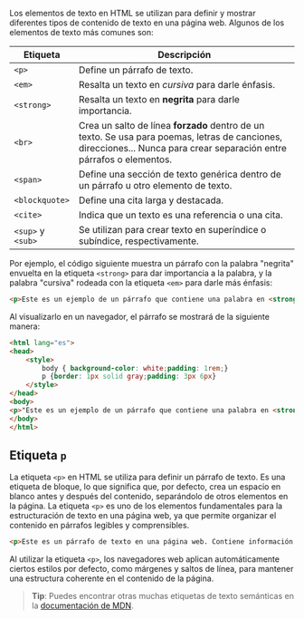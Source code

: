 Los elementos de texto en HTML se utilizan para definir y mostrar diferentes tipos de contenido de texto en una página web. Algunos de los elementos de texto más comunes son:

|Etiqueta|Descripción|
| --------- | ------------- |
|`<p>`|Define un párrafo de texto.|
|`<em>`|Resalta un texto en _cursiva_ para darle énfasis.|
|`<strong>`|Resalta un texto en **negrita** para darle importancia.|
|`<br>`|Crea un salto de línea **forzado** dentro de un texto. Se usa para poemas, letras de canciones, direcciones... Nunca para crear separación entre párrafos o elementos.|
|`<span>`|Define una sección de texto genérica dentro de un párrafo u otro elemento de texto.|
|`<blockquote>`|Define una cita larga y destacada.|
|`<cite>`|Indica que un texto es una referencia o una cita.|
|`<sup>` y `<sub>`|Se utilizan para crear texto en superíndice o subíndice, respectivamente.|

Por ejemplo, el código siguiente muestra un párrafo con la palabra "negrita" envuelta en la etiqueta `<strong>` para dar importancia a la palabra, y la palabra "cursiva" rodeada con la etiqueta `<em>` para darle más énfasis:

```HTML
<p>Este es un ejemplo de un párrafo que contiene una palabra en <strong>negrita</strong> y otra en <em>cursiva</em>.</p>
```

Al visualizarlo en un navegador, el párrafo se mostrará de la siguiente manera:

```HTML
<html lang="es">
<head>
    <style>
        body { background-color: white;padding: 1rem;}
        p {border: 1px solid gray;padding: 3px 6px}
    </style>
</head>
<body>
<p>"Este es un ejemplo de un párrafo que contiene una palabra en <strong>negrita</strong> y otra en <em>cursiva</em>."</p>
</body>
</html>
```


## Etiqueta `p`

La etiqueta `<p>` en HTML se utiliza para definir un párrafo de texto. Es una etiqueta de bloque, lo que significa que, por defecto, crea un espacio en blanco antes y después del contenido, separándolo de otros elementos en la página. La etiqueta `<p>` es uno de los elementos fundamentales para la estructuración de texto en una página web, ya que permite organizar el contenido en párrafos legibles y comprensibles.

```HTML
<p>Este es un párrafo de texto en una página web. Contiene información y se utiliza para organizar el contenido de manera clara y legible.</p>
```

Al utilizar la etiqueta `<p>`, los navegadores web aplican automáticamente ciertos estilos por defecto, como márgenes y saltos de línea, para mantener una estructura coherente en el contenido de la página.

> **Tip**: Puedes encontrar otras muchas etiquetas de texto semánticas en la [documentación de MDN](https://developer.mozilla.org/es/docs/Web/HTML/Element#contenido_del_texto).
